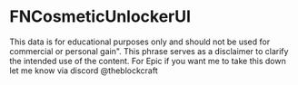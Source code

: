 ﻿# FNCosmeticUnlockerUI
This data is for educational purposes only and should not be used for commercial or personal gain". This phrase serves as a disclaimer to clarify the intended use of the content.
For Epic if you want me to take this down let me know via discord @theblockcraft
